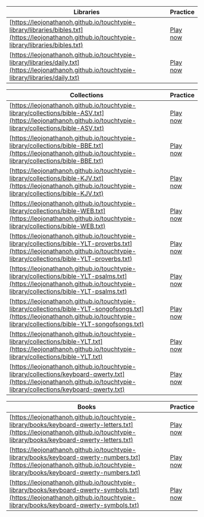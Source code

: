 | Libraries | Practice | 
|---|---|
| [https://leojonathanoh.github.io/touchtypie-library/libraries/bibles.txt](https://leojonathanoh.github.io/touchtypie-library/libraries/bibles.txt) | [Play now](https://play.touchtypie.com?book_library_ids=https://leojonathanoh.github.io/touchtypie-library/libraries/bibles.txt) |
| [https://leojonathanoh.github.io/touchtypie-library/libraries/daily.txt](https://leojonathanoh.github.io/touchtypie-library/libraries/daily.txt) | [Play now](https://play.touchtypie.com?book_library_ids=https://leojonathanoh.github.io/touchtypie-library/libraries/daily.txt) |


| Collections| Practice | 
|---|---|
| [https://leojonathanoh.github.io/touchtypie-library/collections/bible-ASV.txt](https://leojonathanoh.github.io/touchtypie-library/collections/bible-ASV.txt) | [Play now](https://play.touchtypie.com?book_collection_ids=https://leojonathanoh.github.io/touchtypie-library/collections/bible-ASV.txt) |
| [https://leojonathanoh.github.io/touchtypie-library/collections/bible-BBE.txt](https://leojonathanoh.github.io/touchtypie-library/collections/bible-BBE.txt) | [Play now](https://play.touchtypie.com?book_collection_ids=https://leojonathanoh.github.io/touchtypie-library/collections/bible-BBE.txt) |
| [https://leojonathanoh.github.io/touchtypie-library/collections/bible-KJV.txt](https://leojonathanoh.github.io/touchtypie-library/collections/bible-KJV.txt) | [Play now](https://play.touchtypie.com?book_collection_ids=https://leojonathanoh.github.io/touchtypie-library/collections/bible-KJV.txt) |
| [https://leojonathanoh.github.io/touchtypie-library/collections/bible-WEB.txt](https://leojonathanoh.github.io/touchtypie-library/collections/bible-WEB.txt) | [Play now](https://play.touchtypie.com?book_collection_ids=https://leojonathanoh.github.io/touchtypie-library/collections/bible-WEB.txt) |
| [https://leojonathanoh.github.io/touchtypie-library/collections/bible-YLT-proverbs.txt](https://leojonathanoh.github.io/touchtypie-library/collections/bible-YLT-proverbs.txt) | [Play now](https://play.touchtypie.com?book_collection_ids=https://leojonathanoh.github.io/touchtypie-library/collections/bible-YLT-proverbs.txt) |
| [https://leojonathanoh.github.io/touchtypie-library/collections/bible-YLT-psalms.txt](https://leojonathanoh.github.io/touchtypie-library/collections/bible-YLT-psalms.txt) | [Play now](https://play.touchtypie.com?book_collection_ids=https://leojonathanoh.github.io/touchtypie-library/collections/bible-YLT-psalms.txt) |
| [https://leojonathanoh.github.io/touchtypie-library/collections/bible-YLT-songofsongs.txt](https://leojonathanoh.github.io/touchtypie-library/collections/bible-YLT-songofsongs.txt) | [Play now](https://play.touchtypie.com?book_collection_ids=https://leojonathanoh.github.io/touchtypie-library/collections/bible-YLT-songofsongs.txt) |
| [https://leojonathanoh.github.io/touchtypie-library/collections/bible-YLT.txt](https://leojonathanoh.github.io/touchtypie-library/collections/bible-YLT.txt) | [Play now](https://play.touchtypie.com?book_collection_ids=https://leojonathanoh.github.io/touchtypie-library/collections/bible-YLT.txt) |
| [https://leojonathanoh.github.io/touchtypie-library/collections/keyboard-qwerty.txt](https://leojonathanoh.github.io/touchtypie-library/collections/keyboard-qwerty.txt) | [Play now](https://play.touchtypie.com?book_collection_ids=https://leojonathanoh.github.io/touchtypie-library/collections/keyboard-qwerty.txt) |r


| Books | Practice | 
|---|---|
| [https://leojonathanoh.github.io/touchtypie-library/books/keyboard-qwerty-letters.txt](https://leojonathanoh.github.io/touchtypie-library/books/keyboard-qwerty-letters.txt) | [Play now](https://play.touchtypie.com?playmode=repeatone&book_ids=https://leojonathanoh.github.io/touchtypie-library/books/keyboard-qwerty-letters.txt) |
| [https://leojonathanoh.github.io/touchtypie-library/books/keyboard-qwerty-numbers.txt](https://leojonathanoh.github.io/touchtypie-library/books/keyboard-qwerty-numbers.txt) | [Play now](https://play.touchtypie.com?playmode=repeatone&book_ids=https://leojonathanoh.github.io/touchtypie-library/books/keyboard-qwerty-numbers.txt) |
| [https://leojonathanoh.github.io/touchtypie-library/books/keyboard-qwerty-symbols.txt](https://leojonathanoh.github.io/touchtypie-library/books/keyboard-qwerty-symbols.txt) | [Play now](https://play.touchtypie.com?playmode=repeatone&book_ids=https://leojonathanoh.github.io/touchtypie-library/books/keyboard-qwerty-symbols.txt) |



